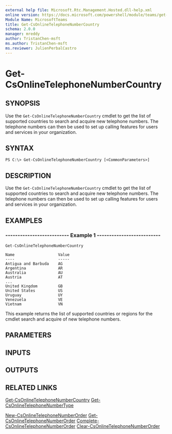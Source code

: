 ```yaml
---
external help file: Microsoft.Rtc.Management.Hosted.dll-help.xml
online version: https://docs.microsoft.com/powershell/module/teams/get-csonlinetelephonenumbercountry
Module Name: MicrosoftTeams
title: Get-CsOnlineTelephoneNumberCountry
schema: 2.0.0
manager: mreddy
author: TristanChen-msft
ms.author: TristanChen-msft
ms.reviewer: JulienPerbalCastro
---
```


# Get-CsOnlineTelephoneNumberCountry

## SYNOPSIS
Use the `Get-CsOnlineTelephoneNumberCountry` cmdlet to get the list of supported countries to search and acquire new telephone numbers.  The telephone numbers can then be used to set up calling features for users and services in your organization.

## SYNTAX

```
PS C:\> Get-CsOnlineTelephoneNumberCountry [<CommonParameters>]
```
## DESCRIPTION

Use the `Get-CsOnlineTelephoneNumberCountry` cmdlet to get the list of supported countries to search and acquire new telephone numbers.  The telephone numbers can then be used to set up calling features for users and services in your organization.

## EXAMPLES

### -------------------------- Example 1 --------------------------
```
Get-CsOnlineTelephoneNumberCountry
```

```output
Name                   Value
----                   -----
Antigua and Barbuda    AG
Argentina              AR
Australia              AU
Austria                AT
...
United Kingdom         GB
United States          US
Uruguay                UY
Venezuela              VE
Vietnam                VN
```

This example returns the list of supported countries or regions for the cmdlet search and acquire of new telephone numbers.

## PARAMETERS

## INPUTS

## OUTPUTS

## RELATED LINKS
[Get-CsOnlineTelephoneNumberCountry](Get-CsOnlineTelephoneNumberCountry.md)
[Get-CsOnlineTelephoneNumberType](Get-CsOnlineTelephoneNumberType.md)

[New-CsOnlineTelephoneNumberOrder](New-CsOnlineTelephoneNumberOrder.md)
[Get-CsOnlineTelephoneNumberOrder](Get-CsOnlineTelephoneNumberOrder.md)
[Complete-CsOnlineTelephoneNumberOrder](Complete-CsOnlineTelephoneNumberOrder.md)
[Clear-CsOnlineTelephoneNumberOrder](Clear-CsOnlineTelephoneNumberOrder.md)